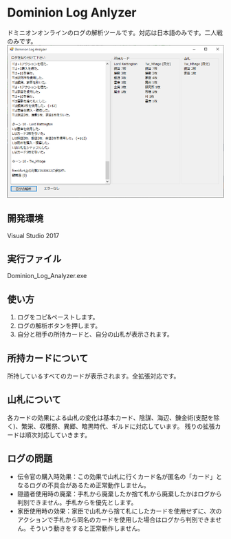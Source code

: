 # Dominion Log Anlyzer
ドミニオンオンラインのログの解析ツールです。対応は日本語のみです。二人戦のみです。
![property](doc/screenshot.png)<br>

## 開発環境
Visual Studio 2017

## 実行ファイル
Dominion_Log_Analyzer.exe

## 使い方
1. ログをコピ&ペーストします。
2. ログの解析ボタンを押します。
3. 自分と相手の所持カードと、自分の山札が表示されます。

## 所持カードについて
所持しているすべてのカードが表示されます。全拡張対応です。

## 山札について
各カードの効果による山札の変化は基本カード、陰謀、海辺、錬金術(支配を除く)、繁栄、収穫祭、異郷、暗黒時代、ギルドに対応しています。
残りの拡張カードは順次対応していきます。

## ログの問題
- 伝令官の購入時効果：この効果で山札に行くカード名が匿名の「カード」となるログの不具合があるため正常動作しません。
- 隠遁者使用時の廃棄：手札から廃棄したか捨て札から廃棄したかはログから判別できません。手札からを優先とします。
- 家臣使用時の効果：家臣で山札から捨て札にしたカードを使用せずに、次のアクションで手札から同名のカードを使用した場合はログから判別できません。そういう動きをすると正常動作しません。